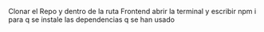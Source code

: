 Clonar el Repo y dentro de la ruta Frontend
abrir la terminal y escribir npm i para q se instale
las dependencias q se han usado

